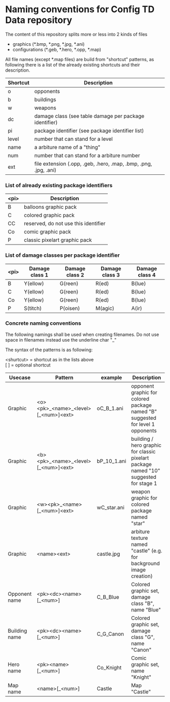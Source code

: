 # Naming conventions for Config TD Data repository

The content of this repository splits more or less into 2 kinds of files
- graphics (*.bmp, *.png, *.jpg, *.ani)
- configurations (*.geb, *.hero, *.opp, *.map)

All file names (except *.map files) are build from "shortcut" patterns, as following there is a list of the already existing shortcuts and their description.

| Shortcut | Description |
| --- | --- |
| o | opponents
| b | buildings
| w | weapons
| dc | damage class (see table damage per package identifier)
| pi | package identifier (see package identifier list)
| level | number that can stand for a level 
| name | a arbiture name of a "thing"
| num | number that can stand for a arbiture number
| ext | file extension (.opp, .geb, .hero, .map, .bmp, .png, .jpg, .ani)

### List of already existing package identifiers
| \<pi> |  Description |
| --- | --- |
| B | balloons graphic pack
| C | colored graphic pack
| CC | reserved, do not use this identifier
| Co | comic graphic pack
| P | classic pixelart graphic pack

### List of damage classes per package identifier

| \<pi> | Damage class 1 | Damage class 2 | Damage class 3 | Damage class 4 |
| --- | --- | --- | --- | --- |
| B | Y(ellow) | G(reen) | R(ed) | B(lue)
| C | Y(ellow) | G(reen) | R(ed) | B(lue)
| Co | Y(ellow) | G(reen) | R(ed) | B(lue)
| P | S(titch) | P(oisen) | M(agic) | A(ir)

### Concrete naming conventions

The following namings shall be used when creating filenames. Do not use space in filenames instead use the underline char "_"

The syntax of the patterns is as following:

\<shurtcut> = shortcut as in the lists above<br>
\[ \] = optional shortcut

|  Usecase | Pattern| example |  Description |
| --- | --- | --- | --- |
| Graphic | \<o>\<pk>\_\<name>\_\<level>\[_\<num>]\<ext> | oC_B_1.ani | opponent graphic for colored package named "B" suggested for level 1 opponents
| Graphic | \<b>\<pk>\_\<name>\_\<level>\[_\<num>]\<ext> | bP_10_1.ani | building / hero graphic for classic pixelart package named "10" suggested for stage 1 
| Graphic | \<w>\<pk>\_\<name>\[_\<num>]\<ext> | wC_star.ani | weapon graphic for colored package named "star"
| Graphic | \<name>\<ext> | castle.jpg | arbiture texture named "castle" (e.g. for background image creation)
| Opponent name | \<pk>\<dc>\<name>\[_\<num>] | C_B_Blue | Colored graphic set, damage class "B", name "Blue"
| Building name | \<pk>\<dc>\<name>\[_\<num>] | C_G_Canon | Colored graphic set, damage class "G", name "Canon"
| Hero name | \<pk>\<name>\[_\<num>] | Co_Knight | Comic graphic set, name "Knight"
| Map name | \<name>[_\<num>] | Castle | Map "Castle"
